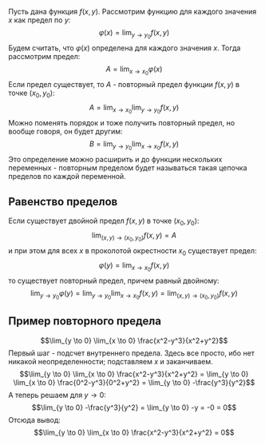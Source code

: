Пусть дана функция $f(x,y)$. Рассмотрим функцию для каждого значения $x$ как предел по $y$:
$$\varphi(x) = \lim_{y \to y_0} f(x,y)$$
Будем считать, что $\varphi(x)$ определена для каждого значения $x$. Тогда рассмотрим предел:
$$A = \lim_{x \to x_0} \varphi(x)$$
Если предел существует, то $A$ - повторный предел функции $f(x,y)$ в точке $(x_0, y_0)$:
$$A = \lim_{x \to x_0} \lim_{y \to y_0} f(x,y)$$
Можно поменять порядок и тоже получить повторный предел, но вообще говоря, он будет другим:
$$B = \lim_{y \to y_0} \lim_{x \to x_0} f(x,y)$$
Это определение можно расширить и до функции нескольких переменных - повторным пределом будет называться такая цепочка пределов по каждой переменной.
## Равенство пределов
Если существует двойной предел $f(x,y)$ в точке $(x_0, y_0)$:
$$\lim_{(x,y) \to (x_0, y_0)} f(x,y) = A$$
и при этом для всех $x$ в проколотой окрестности $x_0$ существует предел:
$$\varphi(y) = \lim_{x \to x_0} f(x,y)$$
то существует повторный предел, причем равный двойному:
$$\lim_{y \to y_0} \varphi(y) = \lim_{y \to y_0} \lim_{x \to x_0} f(x,y) = \lim_{(x,y) \to (x_0, y_0)} f(x,y)$$

## Пример повторного предела
$$\lim_{y \to 0} \lim_{x \to 0} \frac{x^2-y^3}{x^2+y^2}$$
Первый шаг - подсчет внутреннего предела. Здесь все просто, ибо нет никакой неопределенности; подставляем $x$ и заканчиваем.
$$\lim_{y \to 0} \lim_{x \to 0} \frac{x^2-y^3}{x^2+y^2} = \lim_{y \to 0} \lim_{x \to 0} \frac{0^2-y^3}{0^2+y^2} = \lim_{y \to 0} -\frac{y^3}{y^2}$$
А теперь решаем для $y \to 0$:
$$\lim_{y \to 0} -\frac{y^3}{y^2} = \lim_{y \to 0} -y = -0 = 0$$
Отсюда вывод:
$$\lim_{y \to 0} \lim_{x \to 0} \frac{x^2-y^3}{x^2+y^2} = 0$$

